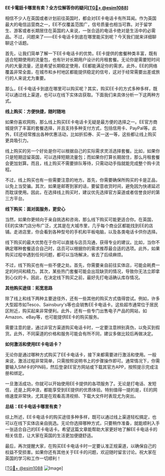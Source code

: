 **EE卡電話卡哪里有卖？全方位解答你的疑问[[TG💪+ @esim1088](https://t.me/s/esim1088)]**

相信不少人在英国或者计划前往英国时，都会对EE卡电话卡有所耳闻。作为英国最大的电信运营商之一，EE不仅覆盖范围广，信号质量也相当可靠。对于留学生、游客或者长期居住在英国的人来说，一张合适的电话卡绝对是生活中的必需品。不过，问题来了——EE卡电话卡到底在哪里能买到呢？今天我们就来详细聊聊这个话题。

首先，让我们简单了解一下EE卡电话卡的优势。EE卡提供的套餐种类丰富，既有适合短期使用的流量包，也有针对长期用户设计的月租套餐。无论你是需要短时间内的大量流量，还是希望长期稳定使用，EE都能满足你的需求。此外，EE的网络覆盖非常全面，在城市和乡村地区都能提供稳定的信号，这对于经常需要出差或旅行的人来说尤为重要。

那么，EE卡电话卡到底在哪里可以购买呢？其实，购买EE卡的方式多种多样，既可以通过线上渠道，也可以在线下实体店获取。下面我们来具体分析一下这两种方式。

**线上购买：方便快捷，随时随地**

如果你喜欢网购，那么线上购买EE卡电话卡无疑是最方便的选择之一。EE官方商城提供了丰富的套餐选择，并且支持多种支付方式，包括信用卡、PayPal等。此外，EE还经常推出各种优惠活动，比如折扣券、买一送一等，这些都让线上购买更具吸引力。

线上购买的另一个好处是你可以根据自己的实际需求灵活选择套餐。比如，如果你只是短期逗留英国，可以选择短期流量包；而如果你打算长期居住，那么月租套餐会更加划算。而且，线上购买不需要排队等待，只需动动手指就能完成整个购卡流程。

不过，线上购买也有一些需要注意的地方。首先，你需要确保所购买的卡是正品，以免上当受骗。其次，如果是邮寄到家的话，要留意收货时间，避免因为快递延迟而耽误使用。因此，在选择线上购买时，建议优先选择官方渠道或者信誉良好的第三方平台。

**线下购买：面对面服务，更安心**

当然，如果你更倾向于亲自挑选和咨询，那么线下购买可能更适合你。在英国，EE的实体门店分布广泛，尤其是在大城市里，几乎每个商业区都能找到EE的店铺。走进店里，你会看到各种型号的手机和平板电脑，以及各类电话卡供你选择。

线下购买的最大优势在于你可以直接与店员沟通，获得专业的建议。比如，当你不确定哪种套餐适合自己时，店员可以根据你的需求推荐最合适的选项。此外，如果购买过程中遇到任何问题，都可以当场解决，省去了后续麻烦。

不过，线下购买也有一些不便之处。首先，你需要亲自前往实体店，可能会耗费一定的时间和精力。其次，某些热门套餐可能会出现缺货的情况，导致你无法立即拿到心仪的卡。因此，在决定线下购买之前，最好先打电话确认库存情况。

**其他购买途径：拓宽思路**

除了线上和线下两种主要途径外，还有一些其他的购买方式值得尝试。例如，许多大型超市如Tesco、Sainsbury's等也会销售EE卡电话卡。这些超市通常位于居民区附近，购买起来非常便利。此外，还有一些专门出售电子产品的网站，如Amazon、eBay等，也可能提供EE卡的购买服务。

需要注意的是，通过非官方渠道购买电话卡时，一定要注意辨别真伪，以免买到假货。此外，不同渠道的价格和服务可能会有所不同，建议多做比较后再做决定。

**如何激活和使用EE卡电话卡？**

无论你是通过哪种方式购买了EE卡电话卡，接下来都需要进行激活和使用。一般来说，激活过程非常简单，只需按照说明书上的步骤操作即可。通常情况下，你需要输入SIM卡的PIN码，然后登录EE官方网站或下载其官方APP，按照提示完成注册和绑定。

一旦激活成功，你就可以开始使用EE卡提供的各项服务了。无论是打电话、发短信，还是上网冲浪，都能享受到EE提供的优质体验。特别值得一提的是，EE的网络速度非常快，尤其是在观看高清视频、下载大文件时表现尤为突出。

**总结：EE卡电话卡哪里有卖？**

综上所述，EE卡电话卡的购买途径多种多样，既可以通过线上渠道轻松搞定，也可以在线下实体店亲自挑选。无论你选择哪种方式，只要稍作准备，就能顺利入手一张适合自己的EE卡电话卡。希望这篇文章能帮助大家更好地了解EE卡电话卡的相关信息，让大家在英国的生活更加便捷舒适。

最后，再次提醒大家，在购买EE卡电话卡时一定要认准正规渠道，以确保自己的权益不受损害。如果你还有其他关于EE卡的问题，欢迎随时留言讨论。祝大家在英国的学习和工作一切顺利！

[[TG💪+ @esim1088](https://t.me/s/esim1088) ![Image](https://i.postimg.cc/4NQfJmqS/Snipaste-2025-05-13-00-14-12.png)]